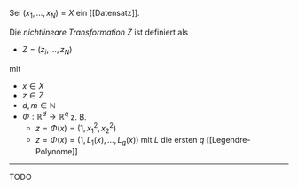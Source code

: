 Sei $(x_1, \dots, x_N) = X$ ein [[Datensatz]].

Die *nichtlineare Transformation* $Z$ ist definiert als
- $Z = (z_i, \dots, z_N)$

mit
- $x \in X$
- $z \in Z$
- $d, m \in \mathbb{N}$
- $\Phi : \mathbb{R}^d \to \mathbb{R}^q$ z. B.
	- $z = \Phi(x) = (1, x_1^2, x_2^2)$
	- $z = \Phi(x) = (1, L_1(x), \dots, L_q(x))$ mit $L$ die ersten $q$ [[Legendre-Polynome]]

---

TODO